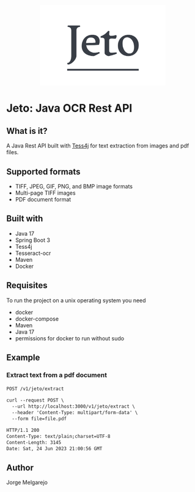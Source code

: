 <p align="center">
<img src="./assets/logo-transp.png" alt="Alt Text" width="65%">
</p>

# Jeto: Java OCR Rest API

## What is it?

A Java Rest API built with [Tess4j](https://github.com/nguyenq/tess4j) for text extraction from images and pdf files.

## Supported formats

* TIFF, JPEG, GIF, PNG, and BMP image formats
* Multi-page TIFF images
* PDF document format

## Built with

* Java 17
* Spring Boot 3
* Tess4j
* Tesseract-ocr
* Maven
* Docker

## Requisites
To run the project on a unix operating system you need

* docker
* docker-compose
* Maven
* Java 17
* permissions for docker to run without sudo

## Example

### Extract text from a pdf document
`POST /v1/jeto/extract`

```
curl --request POST \
  --url http://localhost:3000/v1/jeto/extract \
  --header 'Content-Type: multipart/form-data' \
  --form file=file.pdf
```

```
HTTP/1.1 200 
Content-Type: text/plain;charset=UTF-8
Content-Length: 3145
Date: Sat, 24 Jun 2023 21:00:56 GMT
```

## Author
Jorge Melgarejo